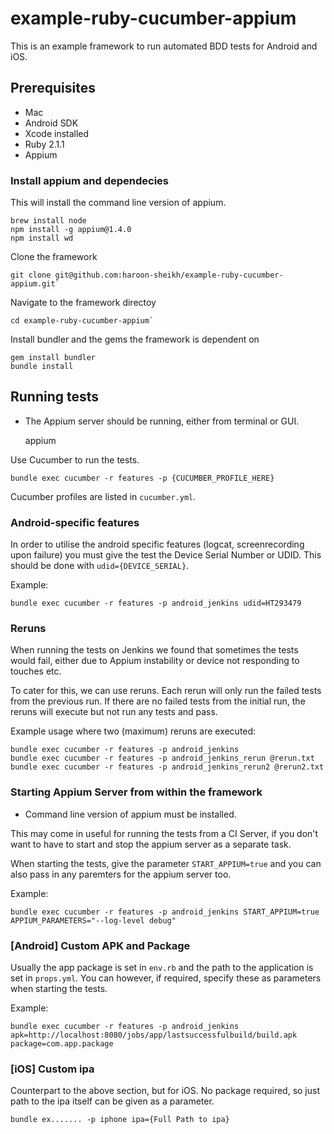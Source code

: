 # example-ruby-cucumber-appium

This is an example framework to run automated BDD tests for Android and iOS.

## Prerequisites

* Mac
* Android SDK
* Xcode installed
* Ruby 2.1.1
* Appium

### Install appium and dependecies
This will install the command line version of appium.

    brew install node
    npm install -g appium@1.4.0
    npm install wd

Clone the framework

    git clone git@github.com:haroon-sheikh/example-ruby-cucumber-appium.git`

Navigate to the framework directoy

    cd example-ruby-cucumber-appium`

Install bundler and the gems the framework is dependent on

    gem install bundler
    bundle install

## Running tests

* The Appium server should be running, either from terminal or GUI.

    appium

Use Cucumber to run the tests.

    bundle exec cucumber -r features -p {CUCUMBER_PROFILE_HERE}

Cucumber profiles are listed in `cucumber.yml`.

### Android-specific features
In order to utilise the android specific features (logcat, screenrecording upon failure) you must give the test the Device Serial Number or UDID. This should be done with `udid={DEVICE_SERIAL}`.

Example:

    bundle exec cucumber -r features -p android_jenkins udid=HT293479

### Reruns
When running the tests on Jenkins we found that sometimes the tests would fail, either due to Appium instability or device not responding to touches etc.

To cater for this, we can use reruns. Each rerun will only run the failed tests from the previous run. If there are no failed tests from the initial run, the reruns will execute but not run any tests and pass.

Example usage where two (maximum) reruns are executed:

    bundle exec cucumber -r features -p android_jenkins
    bundle exec cucumber -r features -p android_jenkins_rerun @rerun.txt
    bundle exec cucumber -r features -p android_jenkins_rerun2 @rerun2.txt

### Starting Appium Server from within the framework

* Command line version of appium must be installed.

This may come in useful for running the tests from a CI Server, if you don't want to have to start and stop the appium server as a separate task.

When starting the tests, give the parameter `START_APPIUM=true` and you can also pass in any paremters for the appium server too.

Example:

    bundle exec cucumber -r features -p android_jenkins START_APPIUM=true APPIUM_PARAMETERS="--log-level debug"

### [Android] Custom APK and Package
Usually the app package is set in `env.rb` and the path to the application is set in `props.yml`. You can however, if required, specify these as parameters when starting the tests.

Example:

    bundle exec cucumber -r features -p android_jenkins apk=http://localhost:8080/jobs/app/lastsuccessfulbuild/build.apk package=com.app.package

### [iOS] Custom ipa
Counterpart to the above section, but for iOS. No package required, so just path to the ipa itself can be given as a parameter.

    bundle ex....... -p iphone ipa={Full Path to ipa}
